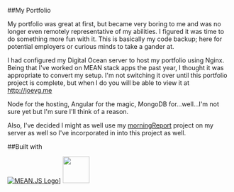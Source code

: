 ##My Portfolio

My portfolio was great at first, but became very boring to me and was no longer even remotely 
representative of my abilities. I figured it was time to do something more fun with it. This
is basically my code backup; here for potential employers or curious minds to take a gander
at.

I had configured my Digital Ocean server to host my portfolio using Nginx. Being that I've
worked on MEAN stack apps the past year, I thought it was appropriate to convert my setup.
I'm not switching it over until this portfolio project is complete, but when I do you will
be able to view it at http://joeyg.me

Node for the hosting, Angular for the magic, MongoDB for...well...I'm not sure yet but
I'm sure I'll think of a reason.

Also, I've decided I might as well use my [morningReport](https://github.com/jgdigitaljedi/morningReport) project on my server as well so
I've incorporated in into this project as well.

##Built with

[![MEAN.JS Logo](http://meanjs.org/img/logo-small.png)](http://meanjs.org/)] <img src="https://avatars0.githubusercontent.com/u/139426?v=3&s=400" height="60" width="60" />


